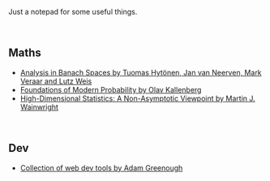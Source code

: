 Just a notepad for some useful things.

&nbsp;

## Maths
- [Analysis in Banach Spaces by Tuomas Hytönen, Jan van Neerven, Mark Veraar and Lutz Weis](https://link.springer.com/book/10.1007/978-3-319-48520-1)
- [Foundations of Modern Probability by Olav Kallenberg](https://link.springer.com/book/10.1007/978-3-030-61871-1)
- [High-Dimensional Statistics: A Non-Asymptotic Viewpoint by Martin J. Wainwright](https://www.cambridge.org/core/books/highdimensional-statistics/8A91ECEEC38F46DAB53E9FF8757C7A4E)


&nbsp;

## Dev
- [Collection of web dev tools by Adam Greenough](https://toolkit.addy.codes/)